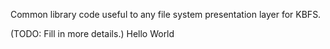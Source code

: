 Common library code useful to any file system presentation layer for
KBFS.

(TODO: Fill in more details.)
Hello World
